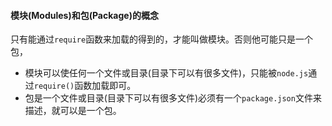 #### 模块(Modules)和包(Package)的概念

只有能通过`require`函数来加载的得到的，才能叫做模块。否则他可能只是一个包，

- 模块可以使任何一个文件或目录(目录下可以有很多文件)，只能被`node.js`通过`require()`函数加载即可。
- 包是一个文件或目录(目录下可以有很多文件)必须有一个`package.json`文件来描述，就可以是一个包。

